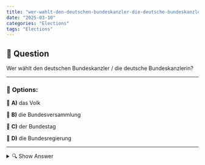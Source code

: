 ```yaml
---
title: "wer-wahlt-den-deutschen-bundeskanzler-die-deutsche-bundeskanzlerin"
date: "2025-03-10"
categories: "Elections"
tags: "Elections"
---
```


## 📌 **Question**

Wer wählt den deutschen Bundeskanzler / die deutsche Bundeskanzlerin?



---

### 📝 **Options:**

🔘 **A)** das Volk

🔘 **B)** die Bundesversammlung

🔘 **C)** der Bundestag

🔘 **D)** die Bundesregierung

---

<details>
  <summary>🔍 Show Answer</summary>

  <p>
💡  <b>Correct Answer:</b>  c
  </p>
  <p>
    📖<b>Explanation:</b>
    In Deutschland spielt die Wahl des Bundeskanzlers eine zentrale Rolle im politischen System. Nach einer Bundestagswahl wählen die Mitglieder des Deutschen Bundestages den Kanzler. Der Bundestag ist das Hauptorgan der Legislative und besteht aus direkt gewählten Abgeordneten. Die Bundesversammlung hingegen tritt nur bei einer Kanzlerwahl außerhalb der regulären Wahlperiode zusammen und besteht aus Bundestagsabgeordneten sowie Vertretern der Bundesländer. Das Volk wählt direkt den Bundestag, nicht jedoch den Bundeskanzler. Die Bundesregierung, bestehend aus dem Kanzler und den Ministern, wird vom Kanzler geführt.
  </p>
</details>
